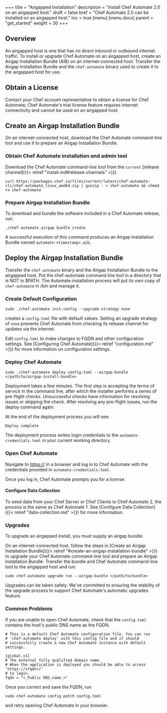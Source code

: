 +++
title = "Airgapped Installation"
description = "Install Chef Automate 2.0 on an airgapped host."
draft = false
bref = "Chef Automate 2.0 can be installed on an airgapped host."
toc = true
[menu]
  [menu.docs]
    parent = "get_started"
    weight = 30
+++

## Overview

An airgapped host is one that has no direct inbound or outbound internet
traffic. To install or upgrade Chef Automate on an airgapped host, create an Airgap
Installation Bundle (AIB) on an internet-connected host. Transfer the Airgap Installation
Bundle and the `chef-automate` binary used to create it to the airgapped host for use.

## Obtain a License

Contact your Chef account representative to obtain a license for Chef Automate; Chef
Automate's trial license feature requires internet connectivity and cannot be used on an
airgapped host.

## Create an Airgap Installation Bundle

On an internet-connected host, download the Chef Automate command-line tool and use it to
prepare an Airgap Installation Bundle.

### Obtain Chef Automate installation and admin tool

Download the Chef Automate command-line tool from the `current` [release channel]({{< relref "install.md#release-channels" >}}).

```shell
curl https://packages.chef.io/files/current/latest/chef-automate-cli/chef-automate_linux_amd64.zip | gunzip - > chef-automate && chmod +x chef-automate
```

### Prepare Airgap Installation Bundle

To download and bundle the software included in a Chef Automate release, run:

```shell
./chef-automate airgap bundle create
```

A successful execution of this command produces an Airgap Installation Bundle named
`automate-<timestamp>.aib`.

## Deploy the Airgap Installation Bundle

Transfer the `chef-automate` binary and the Airgap Installation Bundle to the airgapped
host. Put the chef-automate command line tool in a directory that is NOT in $PATH. The Automate installation process will put its own copy of `chef-automate` in /bin and manage it.

### Create Default Configuration

``` shell
sudo ./chef-automate init-config --upgrade-strategy none
```

creates a `config.toml` file with default values. Setting an upgrade strategy of `none`
prevents Chef Automate from checking its release channel for updates via the internet.

Edit `config.toml` to make changes to FQDN and other configuration settings. See
[Configuring Chef Automate]({{< relref "configuration.md" >}}) for more information on configuration settings.

### Deploy Chef Automate

```shell
sudo ./chef-automate deploy config.toml --airgap-bundle </path/to/airgap-install-bundle>
```

Deployment takes a few minutes. The first step is accepting the terms of service in the
command line, after which the installer performs a series of pre-flight checks.
Unsuccessful checks have information for resolving issues or skipping the check.
After resolving any pre-flight issues, run the deploy command again.

At the end of the deployment process you will see:

```shell
Deploy complete
```

The deployment process writes login credentials to the `automate-credentials.toml` in your current working directory.

### Open Chef Automate

Navigate to [https://<chef-automate-fqdn>](https://<chef-automate-fqdn>) in a browser and log in to Chef Automate with
the credentials provided in `automate-credentials.toml`.

Once you log in, Chef Automate prompts you for a license.

#### Configure Data Collection

To send data from your Chef Server or Chef Clients to Chef Automate 2, the process is the same as Chef Automate 1.
See [Configure Data Collection]({{< relref "data-collection.md" >}}) for more information.

### Upgrades
To upgrade an airgapped install, you must supply an airgap bundle.

On an internet-connected host, follow the steps in [Create an Airgap
Installation Bundle]({{< relref "#create-an-airgap-installation-bundle" >}}) to upgrade your
Chef Automate command-line tool and prepare an Airgap Installation Bundle. Transfer the
bundle and Chef Automate command-line tool to the airgapped host and run:

```shell
sudo chef-automate upgrade run --airgap-bundle </path/to/bundle>
```

Upgrades can be taken safely. We've committed to ensuring the stability of the upgrade
process to support Chef Automate's automatic upgrades feature.

### Common Problems

If you are unable to open Chef Automate, check that the `config.toml` contains the host's public DNS name as the FQDN.

```shell
# This is a default Chef Automate configuration file. You can run
# 'chef-automate deploy' with this config file and it should
# successfully create a new Chef Automate instance with default settings.

[global.v1]
# The external fully qualified domain name.
# When the application is deployed you should be able to access 'https://<fqdn>/'
# to login.
fqdn = "<_Public DNS_name_>"
```

Once you correct and save the FQDN, run

```shell
sudo chef-automate config patch config.toml
```

and retry opening Chef Automate in your browser.
